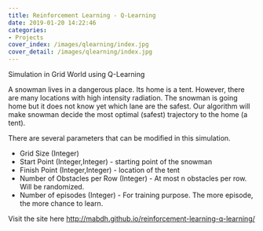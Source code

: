 ```yaml
---
title: Reinforcement Learning - Q-Learning
date: 2019-01-20 14:22:46
categories: 
- Projects
cover_index: /images/qlearning/index.jpg
cover_detail: /images/qlearning/index.jpg
---
```


Simulation in Grid World using Q-Learning

A snowman lives in a dangerous place. Its home is a tent. However, there are many locations with high intensity radiation. The snowman is going home but it does not know yet which lane are the safest. Our algorithm will make snowman decide the most optimal (safest) trajectory to the home (a tent). 

There are several parameters that can be modified in this simulation.
- Grid Size (Integer)
- Start Point (Integer,Integer) - starting point of the snowman
- Finish Point (Integer,Integer) - location of the tent
- Number of Obstacles per Row (Integer) - At most n obstacles per row. Will be randomized.
- Number of episodes (Integer) - For training purpose. The more episode, the more chance to learn.

Visit the site here http://mabdh.github.io/reinforcement-learning-q-learning/

<!-- <figure class="images-row">
<img style="display: inline;" src="/images/asuran/2.png" width="200"> <img style="display: inline;" src="/images/asuran/3.png" width="200"> <img style="display: inline;" src="/images/asuran/6.png" width="200">
<figcaption>
Android application Screenshots: 1. Login screen. 2. Initialization screen shows three important locations of the user (home, last location where he activates the insurance for car, and last location where he activates the life insurance). 3. Predictive locations where the risk might occur. The red color shows the highest risk.
</figcaption>
</figure> -->

<!-- <hr>
- Date: January 2019
- Team: Muhammad Abduh -->